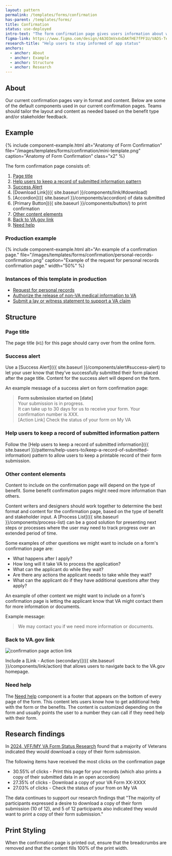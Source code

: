 ```yaml
---
layout: pattern
permalink: /templates/forms/confirmation
has-parent: /templates/forms/
title: Confirmation
status: use-deployed
intro-text: "The form confirmation page gives users information about what they can expect after they submit an online application. This page also provides users with a summary of the benefit they applied for, a confirmation number, and the date they submitted their claim."
figma-link: https://www.figma.com/design/4A3O3mVx4xDAKfHE7fPF1U/VADS-Templates--Patterns--and-Forms?m=auto&node-id=2601-126236&t=trebutugV9jwUgJ1-1
research-title: "Help users to stay informed of app status"
anchors:
  - anchor: About
  - anchor: Example
  - anchor: Structure
  - anchor: Research
---
```


## About

Our current confirmation pages vary in format and content. Below are some of the default components used in our current confirmation pages. Teams should tailor the layout and content as needed based on the benefit type and/or stakeholder feedback.

## Example

{% include component-example.html alt="Anatomy of Form Confirmation" file="/images/templates/forms/confirmation/mini-template.png" caption="Anatomy of Form Confirmation" class="x2" %}

The form confirmation page consists of:

1. [Page title](#page-title)
2. [Help users to keep a record of submitted information pattern](#help-users-to-keep-a-record-of-submitted-information-pattern)
3. [Success Alert](#success-alert)
4. [Download Link]({{ site.baseurl }}/components/link/#download)
5. [Accordion]({{ site.baseurl }}/components/accordion) of data submitted
6. [Primary Button]({{ site.baseurl }}/components/button/) to print confirmation
7. [Other content elements](#other-content-elements)
8. [Back to VA.gov link](#back-to-vagov-link)
9. [Need help](#need-help)

### Production example

{% include component-example.html alt="An example of a confirmation page." file="/images/templates/forms/confirmation/personal-records-confirmation.png" caption="Example of the request for personal records confirmation page." width="50%" %}

### Instances of this template in production

* [Request for personal records](https://www.va.gov/records/request-personal-records-form-20-10206/)
* [Authorize the release of non-VA medical information to VA](https://www.va.gov/supporting-forms-for-claims/release-information-to-va-form-21-4142/)
* [Submit a lay or witness statement to support a VA claim](https://www.va.gov/supporting-forms-for-claims/lay-witness-statement-form-21-10210/)

## Structure

### Page title

The page title (`H1`) for this page should carry over from the online form.

### Success alert

Use a [Success Alert]({{ site.baseurl }}/components/alert#success-alert) to let your user know that they’ve successfully submitted their form placed after the page title. Content for the success alert will depend on the form.

An example message of a success alert on form confirmation page:

> **Form submission started on [date]**  
Your submission is in progress.  
It can take up to 30 days for us to receive your form. Your confirmation number is XXX.  
[Action Link] Check the status of your form on My VA

### Help users to keep a record of submitted information pattern

Follow the [Help users to keep a record of submitted information]({{ site.baseurl }}/patterns/help-users-to/keep-a-record-of-submitted-information) pattern to allow users to keep a printable record of their form submission.

### Other content elements

Content to include on the confirmation page will depend on the type of benefit. Some benefit confirmation pages might need more information than others.

Content writers and designers should work together to determine the best format and content for the confirmation page, based on the type of benefit and stakeholder input. A [Process List]({{ site.baseurl }}/components/process-list) can be a good solution for presenting next steps or processes where the user may need to track progress over an extended period of time.

Some examples of other questions we might want to include on a form's confirmation page are:

- What happens after I apply?
- How long will it take VA to process the application?
- What can the applicant do while they wait?
- Are there any actions the applicant needs to take while they wait?
- What can the applicant do if they have additional questions after they apply?

An example of other content we might want to include on a form's confirmation page is letting the applicant know that VA might contact them for more information or documents.

Example message:

>We may contact you if we need more information or documents.

### Back to VA.gov link

![confirmation page action link]({{site.baseurl}}/images/templates/forms/confirmation/secondary-action-link.png)

 Include a [Link - Action (secondary)]({{ site.baseurl }}/components/link/action) that allows users to navigate back to the VA.gov homepage. 

### Need help

The [Need help]({{site.baseurl}}/components/form/need-help) component is a footer that appears on the bottom of every page of the form. This content lets users know how to get additional help with the form or the benefits. The content is customized depending on the form and usually points the user to a number they can call if they need help with their form.

## Research findings

In [2024, VFF/MY VA Form Status Research](https://github.com/department-of-veterans-affairs/VA.gov-team-forms/blob/main/Product/2024-05%20VFF%20and%20My%20VA%20Form%20Submission%20Research/Research/Research%20Findings%20for%202024-05%20VFF%20and%20My%20VA%20Form%20Submission%20Research%20Study.md) found that a majority of Veterans indicated they would download a copy of their form submission.

The following items have received the most clicks on the confirmation page
- 30.55% of clicks - Print this page for your records (which also prints a copy of their submitted data in an open accordion)
- 27.35% of clicks - Download a copy of your VA Form XX-XXXX
- 27.03% of clicks - Check the status of your from on My VA

The data continues to support our research findings that "The majority of participants expressed a desire to download a copy of their form submission (10 of 12), and 5 of 12 participants also indicated they would want to print a copy of their form submission."

## Print Styling

When the confirmation page is printed out, ensure that the breadcrumbs are removed and that the content fills 100% of the print width.
